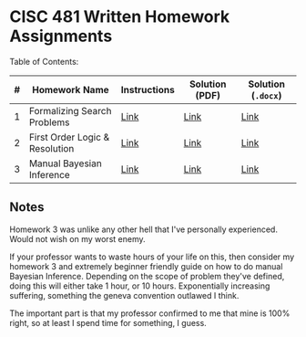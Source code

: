 # CISC 481 Written Homework Assignments

Table of Contents:

| **#** | **Homework Name**              | **Instructions** | **Solution (PDF)**                    | **Solution (`.docx`)**                 |
|-------|--------------------------------|------------------|---------------------------------------|----------------------------------------|
| 1     | Formalizing Search Problems    | [Link](hw1.pdf)  | [Link](cisc481_hw1_jvillemarette.pdf) | [Link](cisc481_hw1_jvillemarette.docx) |
| 2     | First Order Logic & Resolution | [Link](hw2.pdf)  | [Link](cisc481_hw2_jvillemarette.pdf) | [Link](cisc481_hw2_jvillemarette.docx) |
| 3     | Manual Bayesian Inference      | [Link](hw3.pdf)  | [Link](cisc481_hw3_jvillemarette.pdf) | [Link](cisc481_hw13jvillemarette.docx) |

## Notes

Homework 3 was unlike any other hell that I've personally experienced. Would 
not wish on my worst enemy.

If your professor wants to waste hours of your life on this, then consider 
my homework 3 and extremely beginner friendly guide on how to do manual 
Bayesian Inference. Depending on the scope of problem they've defined, doing 
this will either take 1 hour, or 10 hours. Exponentially increasing 
suffering, something the geneva convention outlawed I think.

The important part is that my professor confirmed to me that mine is 100% 
right, so at least I spend time for something, I guess.
